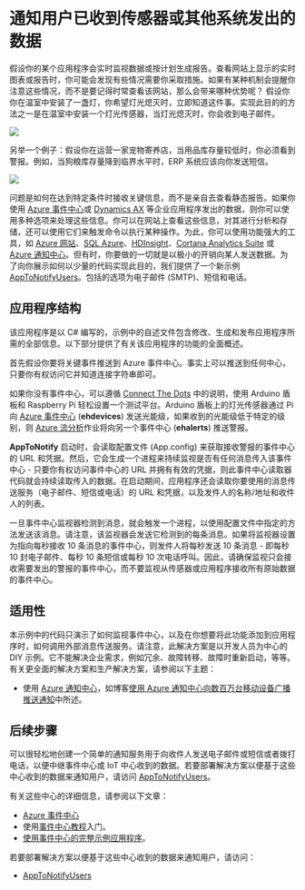 <properties 
   pageTitle="通知用户已收到传感器或其他系统发出的数据 | Windows Azure"
   description="介绍如何使用事件中心来通知用户已收到传感器数据。"
   services="event-hubs"
   documentationCenter="na"
   authors="spyrossak"
   manager="timlt"
   editor="" />
<tags 
   ms.service="event-hubs"
   ms.date="12/16/2015"
   wacn.date="01/14/2016" />

# 通知用户已收到传感器或其他系统发出的数据

假设你的某个应用程序会实时监视数据或按计划生成报告。查看网站上显示的实时图表或报告时，你可能会发现有些情况需要你采取措施。如果有某种机制会提醒你注意这些情况，而不是要记得时常查看该网站，那么会带来哪种优势呢？ 假设你你在温室中安装了一盏灯，你希望灯光熄灭时，立即知道这件事。实现此目的的方法之一是在温室中安装一个灯光传感器，当灯光熄灭时，你会收到电子邮件。

![][1]

另举一个例子：假设你在运营一家宠物寄养店，当用品库存量较低时，你必须看到警报。例如，当狗粮库存量降到临界水平时，ERP 系统应该向你发送短信。

![][2]

问题是如何在达到特定条件时接收关键信息，而不是亲自去查看静态报告。如果你使用 [Azure 事件中心][]或 [Dynamics AX][] 等企业应用程序发出的数据，则你可以使用多种选项来处理这些信息。你可以在网站上查看这些信息，对其进行分析和存储，还可以使用它们来触发命令以执行某种操作。为此，你可以使用功能强大的工具，如 [Azure 网站][]、[SQL Azure][]、[HDInsight][]、[Cortana Analytics Suite][] 或 [Azure 通知中心][]。但有时，你要做的一切就是以极小的开销向某人发送数据。为了向你展示如何以少量的代码实现此目的，我们提供了一个新示例 [AppToNotifyUsers][]。包括的选项为电子邮件 (SMTP)、短信和电话。

## 应用程序结构

该应用程序是以 C# 编写的，示例中的自述文件包含修改、生成和发布应用程序所需的全部信息。以下部分提供了有关该应用程序的功能的全面概述。

首先假设你要将关键事件推送到 Azure 事件中心。事实上可以推送到任何中心，只要你有权访问它并知道连接字符串即可。

如果你没有事件中心，可以遵循 [Connect The Dots](https://github.com/Azure/connectthedots) 中的说明，使用 Arduino 盾板和 Raspberry Pi 轻松设置一个测试平台。Arduino 盾板上的灯光传感器通过 Pi 向 [Azure 事件中心][] (**ehdevices**) 发送光能级，如果收到的光能级低于特定的级别，则 [Azure 流分析](/services/stream-analytics/)作业将向另一个事件中心 (**ehalerts**) 推送警报。

**AppToNotify** 启动时，会读取配置文件 (App.config) 来获取接收警报的事件中心的 URL 和凭据。然后，它会生成一个进程来持续监视是否有任何消息传入该事件中心 - 只要你有权访问事件中心的 URL 并拥有有效的凭据，则此事件中心读取器代码就会持续读取传入的数据。在启动期间，应用程序还会读取你要使用的消息传送服务（电子邮件、短信或电话）的 URL 和凭据，以及发件人的名称/地址和收件人的列表。

一旦事件中心监视器检测到消息，就会触发一个进程，以使用配置文件中指定的方法发送该消息。请注意，该监视器会发送它检测到的每条消息。如果将监视器设置为指向每秒接收 10 条消息的事件中心，则发件人将每秒发送 10 条消息 - 即每秒 10 封电子邮件、每秒 10 条短信或每秒 10 次电话呼叫。因此，请确保监视只会接收需要发出的警报的事件中心，而不要监视从传感器或应用程序接收所有原始数据的事件中心。

## 适用性

本示例中的代码只演示了如何监视事件中心，以及在你想要将此功能添加到应用程序时，如何调用外部消息传送服务。请注意，此解决方案是以开发人员为中心的 DIY 示例。它不能解决企业需求，例如冗余、故障转移、故障时重新启动，等等。有关更全面的解决方案和生产解决方案，请参阅以下主题：

- 使用 [Azure 通知中心](https://msdn.microsoft.com/zh-cn/library/azure/jj927170.aspx)，如博客[使用 Azure 通知中心向数百万台移动设备广播推送通知](http://weblogs.asp.net/scottgu/broadcast-push-notifications-to-millions-of-mobile-devices-using-windows-azure-notification-hubs)中所述。 

## 后续步骤

可以很轻松地创建一个简单的通知服务用于向收件人发送电子邮件或短信或者拨打电话，以便中继事件中心或 IoT 中心收到的数据。若要部署解决方案以便基于这些中心收到的数据来通知用户，请访问 [AppToNotifyUsers][]。

有关这些中心的详细信息，请参阅以下文章：

- [Azure 事件中心]
- 使用[事件中心教程]入门。
- [使用事件中心的完整示例应用程序]。

若要部署解决方案以便基于这些中心收到的数据来通知用户，请访问：

- [AppToNotifyUsers][]

[事件中心教程]: /documentation/articles/event-hubs-csharp-ephcs-getstarted
[Azure 事件中心]: /services/event-hubs/
[Azure 事件中心]: /services/event-hubs/
[使用事件中心的完整示例应用程序]: https://code.msdn.microsoft.com/windowsazure/Service-Bus-Event-Hub-286fd097
[队列消息解决方案]: /documentation/articles/service-bus-dotnet-multi-tier-app-using-service-bus-queues
[AppToNotifyUsers]: https://github.com/Azure-Samples/event-hubs-dotnet-user-notifications
[Dynamics AX]: http://www.microsoft.com/zh-cn/dynamics/erp-ax-overview.aspx
[Azure 网站]: /services/web-sites/
[SQL Azure]: /services/sql-database/
[HDInsight]: /services/hdinsight/
[Cortana Analytics Suite]: http://www.microsoft.com/server-cloud/cortana-analytics-suite/Overview.aspx?WT.srch=1&WT.mc_ID=SEM_lLFwOJm3&bknode=BlueKai
[Azure 通知中心]: /services/notification-hubs/
[Azure Stream Analytics]: /services/stream-analytics/
 
[1]: ./media/event-hubs-sensors-notify-users/event-hubs-sensor-alert.png
[2]: ./media/event-hubs-sensors-notify-users/event-hubs-erp-alert.png

<!---HONumber=Mooncake_0104_2016-->